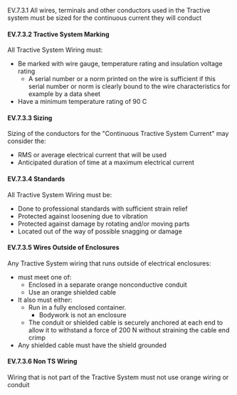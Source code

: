 EV.7.3.1 All wires, terminals and other conductors used in the Tractive system must be sized for the continuous current they will conduct

#### EV.7.3.2 Tractive System Marking
All Tractive System Wiring must:
- Be marked with wire gauge, temperature rating and insulation voltage rating
	- A serial number or a norm printed on the wire is sufficient if this serial number or norm is clearly bound to the wire characteristics for example by a data sheet
- Have a minimum temperature rating of 90 C

#### EV.7.3.3 Sizing
Sizing of the conductors for the "Continuous Tractive System Current" may consider the:
- RMS or average electrical current that will be used
- Anticipated duration of time at a maximum electrical current

#### EV.7.3.4 Standards
All Tractive System Wiring must be:
- Done to professional standards with sufficient strain relief
- Protected against loosening due to vibration
- Protected against damage by rotating and/or moving parts
- Located out of the way of possible snagging or damage

#### EV.7.3.5 Wires Outside of Enclosures
Any Tractive System wiring that runs outside of electrical enclosures:
- must meet one of:
	- Enclosed in a separate orange nonconductive conduit
	- Use an orange shielded cable
- It also must either:
	- Run in a fully enclosed container.
		- Bodywork is not an enclosure
	- The conduit or shielded cable is securely anchored at each end to allow it to withstand a force of 200 N without straining the cable end crimp
- Any shielded cable must have the shield grounded

#### EV.7.3.6 Non TS Wiring
Wiring that is not part of the Tractive System must not use orange wiring or conduit
